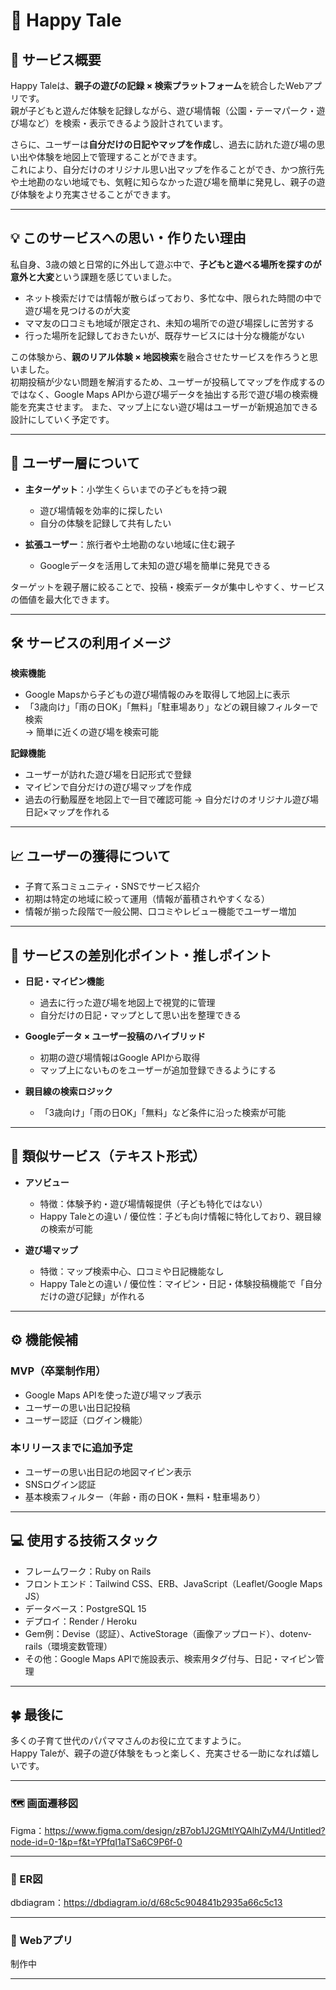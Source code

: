 # 🌳 Happy Tale

## 📝 サービス概要

Happy Taleは、**親子の遊びの記録 × 検索プラットフォーム**を統合したWebアプリです。  
親が子どもと遊んだ体験を記録しながら、遊び場情報（公園・テーマパーク・遊び場など）を検索・表示できるよう設計されています。  

さらに、ユーザーは**自分だけの日記やマップを作成**し、過去に訪れた遊び場の思い出や体験を地図上で管理することができます。  
これにより、自分だけのオリジナル思い出マップを作ることができ、かつ旅行先や土地勘のない地域でも、気軽に知らなかった遊び場を簡単に発見し、親子の遊び体験をより充実させることができます。

---

## 💡 このサービスへの思い・作りたい理由

私自身、3歳の娘と日常的に外出して遊ぶ中で、**子どもと遊べる場所を探すのが意外と大変**という課題を感じていました。  

- ネット検索だけでは情報が散らばっており、多忙な中、限られた時間の中で遊び場を見つけるのが大変
- ママ友の口コミも地域が限定され、未知の場所での遊び場探しに苦労する  
- 行った場所を記録しておきたいが、既存サービスには十分な機能がない  

この体験から、**親のリアル体験 × 地図検索**を融合させたサービスを作ろうと思いました。  
初期投稿が少ない問題を解消するため、ユーザーが投稿してマップを作成するのではなく、Google Maps APIから遊び場データを抽出する形で遊び場の検索機能を充実させます。
また、マップ上にない遊び場はユーザーが新規追加できる設計にしていく予定です。  

---

## 👥 ユーザー層について

- **主ターゲット**：小学生くらいまでの子どもを持つ親  
  - 遊び場情報を効率的に探したい  
  - 自分の体験を記録して共有したい  

- **拡張ユーザー**：旅行者や土地勘のない地域に住む親子  
  - Googleデータを活用して未知の遊び場を簡単に発見できる  

ターゲットを親子層に絞ることで、投稿・検索データが集中しやすく、サービスの価値を最大化できます。

---

## 🛠️ サービスの利用イメージ

**検索機能**  
- Google Mapsから子どもの遊び場情報のみを取得して地図上に表示  
- 「3歳向け」「雨の日OK」「無料」「駐車場あり」などの親目線フィルターで検索  
  → 簡単に近くの遊び場を検索可能

**記録機能**  
- ユーザーが訪れた遊び場を日記形式で登録  
- マイピンで自分だけの遊び場マップを作成  
- 過去の行動履歴を地図上で一目で確認可能
  → 自分だけのオリジナル遊び場日記×マップを作れる  

---

## 📈 ユーザーの獲得について

- 子育て系コミュニティ・SNSでサービス紹介  
- 初期は特定の地域に絞って運用（情報が蓄積されやすくなる）   
- 情報が揃った段階で一般公開、口コミやレビュー機能でユーザー増加  

---

## 🌟 サービスの差別化ポイント・推しポイント

- **日記・マイピン機能**  
  - 過去に行った遊び場を地図上で視覚的に管理  
  - 自分だけの日記・マップとして思い出を整理できる  

- **Googleデータ × ユーザー投稿のハイブリッド**  
  - 初期の遊び場情報はGoogle APIから取得  
  - マップ上にないものをユーザーが追加登録できるようにする  

- **親目線の検索ロジック**  
  - 「3歳向け」「雨の日OK」「無料」など条件に沿った検索が可能  

---

## 🔎 類似サービス（テキスト形式）

- **アソビュー**  
  - 特徴：体験予約・遊び場情報提供（子ども特化ではない）  
  - Happy Taleとの違い / 優位性：子ども向け情報に特化しており、親目線の検索が可能  

- **遊び場マップ**  
  - 特徴：マップ検索中心、口コミや日記機能なし  
  - Happy Taleとの違い / 優位性：マイピン・日記・体験投稿機能で「自分だけの遊び記録」が作れる  

---

## ⚙️ 機能候補

### MVP（卒業制作用）
- Google Maps APIを使った遊び場マップ表示  
- ユーザーの思い出日記投稿  
- ユーザー認証（ログイン機能）  

### 本リリースまでに追加予定
- ユーザーの思い出日記の地図マイピン表示  
- SNSログイン認証  
- 基本検索フィルター（年齢・雨の日OK・無料・駐車場あり）  

---

## 💻 使用する技術スタック

- フレームワーク：Ruby on Rails  
- フロントエンド：Tailwind CSS、ERB、JavaScript（Leaflet/Google Maps JS）  
- データベース：PostgreSQL 15  
- デプロイ：Render / Heroku  
- Gem例：Devise（認証）、ActiveStorage（画像アップロード）、dotenv-rails（環境変数管理）  
- その他：Google Maps APIで施設表示、検索用タグ付与、日記・マイピン管理  

---

## 🍀 最後に

多くの子育て世代のパパママさんのお役に立てますように。  
Happy Taleが、親子の遊び体験をもっと楽しく、充実させる一助になれば嬉しいです。

---

### 🗺️ 画面遷移図

Figma：https://www.figma.com/design/zB7ob1J2GMtlYQAlhlZyM4/Untitled?node-id=0-1&p=f&t=YPfqI1aTSa6C9P6f-0

---

### 🧩 ER図

dbdiagram：https://dbdiagram.io/d/68c5c904841b2935a66c5c13

---

### 🧩 Webアプリ

制作中

---